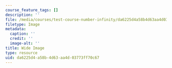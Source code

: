 ```yaml
---
course_feature_tags: []
description: ''
file: /media/courses/test-course-number-infinity/da6225d4a58b4d63aa4d03773ff70c67_Screen_Shot_2021-09-01_at_10.41.36_AM.png
filetype: Image
metadata:
  caption: ''
  credit: ''
  image-alt: ''
title: Wide Image
type: resource
uid: da6225d4-a58b-4d63-aa4d-03773ff70c67
---
```

